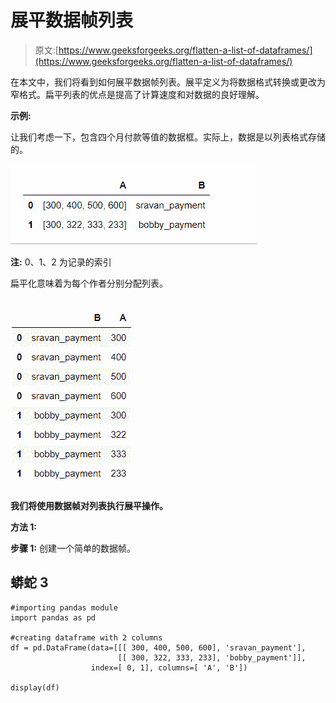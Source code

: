 # 展平数据帧列表

> 原文:[https://www.geeksforgeeks.org/flatten-a-list-of-dataframes/](https://www.geeksforgeeks.org/flatten-a-list-of-dataframes/)

在本文中，我们将看到如何展平数据帧列表。展平定义为将数据格式转换或更改为窄格式。扁平列表的优点是提高了计算速度和对数据的良好理解。

**示例:**

让我们考虑一下，包含四个月付款等值的数据框。实际上，数据是以列表格式存储的。

![](img/2b6d2f0bd9024e56e9aaa945972baa96.png)

**注:** 0、1、2 为记录的索引

扁平化意味着为每个作者分别分配列表。

![](img/de6dd23adec92e22a848fee3ea30d61c.png)

**我们将使用数据帧对列表执行展平操作。**

**方法 1:**

**步骤 1:** 创建一个简单的数据帧。

## 蟒蛇 3

```
#importing pandas module
import pandas as pd

#creating dataframe with 2 columns
df = pd.DataFrame(data=[[[ 300, 400, 500, 600], 'sravan_payment'], 
                        [[ 300, 322, 333, 233], 'bobby_payment']], 
                  index=[ 0, 1], columns=[ 'A', 'B'])

display(df)
```